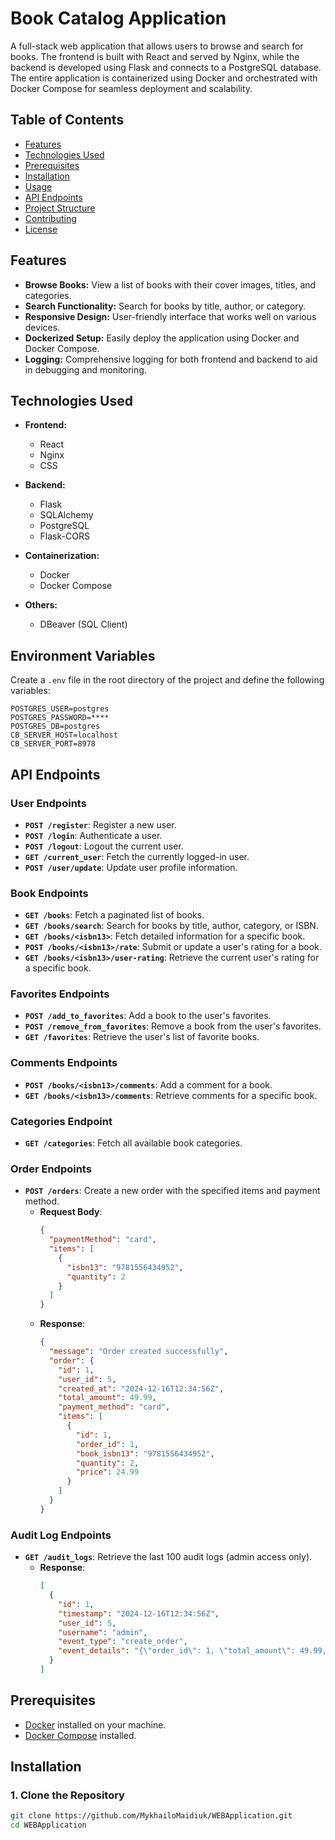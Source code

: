 # Book Catalog Application

A full-stack web application that allows users to browse and search for books. The frontend is built with React and served by Nginx, while the backend is developed using Flask and connects to a PostgreSQL database. The entire application is containerized using Docker and orchestrated with Docker Compose for seamless deployment and scalability.

## Table of Contents

- [Features](#features)
- [Technologies Used](#technologies-used)
- [Prerequisites](#prerequisites)
- [Installation](#installation)
- [Usage](#usage)
- [API Endpoints](#api-endpoints)
- [Project Structure](#project-structure)
- [Contributing](#contributing)
- [License](#license)

## Features

- **Browse Books:** View a list of books with their cover images, titles, and categories.
- **Search Functionality:** Search for books by title, author, or category.
- **Responsive Design:** User-friendly interface that works well on various devices.
- **Dockerized Setup:** Easily deploy the application using Docker and Docker Compose.
- **Logging:** Comprehensive logging for both frontend and backend to aid in debugging and monitoring.

## Technologies Used

- **Frontend:**
  - React
  - Nginx
  - CSS

- **Backend:**
  - Flask
  - SQLAlchemy
  - PostgreSQL
  - Flask-CORS

- **Containerization:**
  - Docker
  - Docker Compose

- **Others:**
  - DBeaver (SQL Client)

## Environment Variables

Create a `.env` file in the root directory of the project and define the following variables:

```env
POSTGRES_USER=postgres
POSTGRES_PASSWORD=****
POSTGRES_DB=postgres
CB_SERVER_HOST=localhost
CB_SERVER_PORT=8978
```

## API Endpoints

### User Endpoints
- **`POST /register`**: Register a new user.
- **`POST /login`**: Authenticate a user.
- **`POST /logout`**: Logout the current user.
- **`GET /current_user`**: Fetch the currently logged-in user.
- **`POST /user/update`**: Update user profile information.

### Book Endpoints
- **`GET /books`**: Fetch a paginated list of books.
- **`GET /books/search`**: Search for books by title, author, category, or ISBN.
- **`GET /books/<isbn13>`**: Fetch detailed information for a specific book.
- **`POST /books/<isbn13>/rate`**: Submit or update a user's rating for a book.
- **`GET /books/<isbn13>/user-rating`**: Retrieve the current user's rating for a specific book.

### Favorites Endpoints
- **`POST /add_to_favorites`**: Add a book to the user's favorites.
- **`POST /remove_from_favorites`**: Remove a book from the user's favorites.
- **`GET /favorites`**: Retrieve the user's list of favorite books.

### Comments Endpoints
- **`POST /books/<isbn13>/comments`**: Add a comment for a book.
- **`GET /books/<isbn13>/comments`**: Retrieve comments for a specific book.

### Categories Endpoint
- **`GET /categories`**: Fetch all available book categories.

### Order Endpoints
- **`POST /orders`**: Create a new order with the specified items and payment method.
  - **Request Body**:
    ```json
    {
      "paymentMethod": "card",
      "items": [
        {
          "isbn13": "9781556434952",
          "quantity": 2
        }
      ]
    }
    ```
  - **Response**:
    ```json
    {
      "message": "Order created successfully",
      "order": {
        "id": 1,
        "user_id": 5,
        "created_at": "2024-12-16T12:34:56Z",
        "total_amount": 49.99,
        "payment_method": "card",
        "items": [
          {
            "id": 1,
            "order_id": 1,
            "book_isbn13": "9781556434952",
            "quantity": 2,
            "price": 24.99
          }
        ]
      }
    }
    ```

### Audit Log Endpoints
- **`GET /audit_logs`**: Retrieve the last 100 audit logs (admin access only).
  - **Response**:
    ```json
    [
      {
        "id": 1,
        "timestamp": "2024-12-16T12:34:56Z",
        "user_id": 5,
        "username": "admin",
        "event_type": "create_order",
        "event_details": "{\"order_id\": 1, \"total_amount\": 49.99, \"payment_method\": \"card\", \"items\": [{\"isbn13\": \"9781556434952\", \"quantity\": 2}]}"
      }
    ]
    ```








## Prerequisites

- [Docker](https://www.docker.com/get-started) installed on your machine.
- [Docker Compose](https://docs.docker.com/compose/install/) installed.

## Installation

### 1. Clone the Repository

```bash
git clone https://github.com/MykhailoMaidiuk/WEBApplication.git
cd WEBApplication


